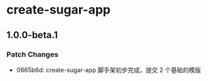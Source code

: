 # create-sugar-app

## 1.0.0-beta.1

### Patch Changes

- 0665b6d: create-sugar-app 脚手架初步完成，提交 2 个基础的模版
